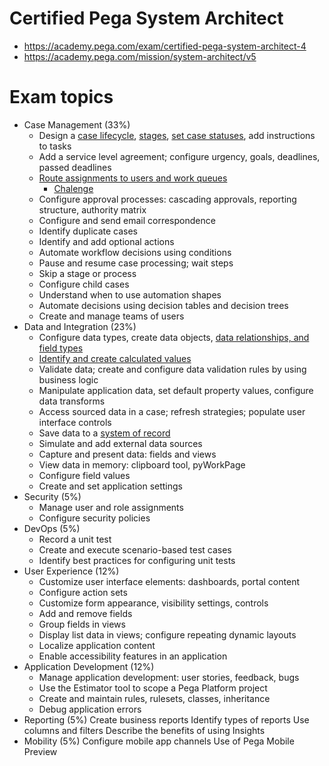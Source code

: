 # Certified Pega System Architect
* https://academy.pega.com/exam/certified-pega-system-architect-4
* https://academy.pega.com/mission/system-architect/v5

# Exam topics

* Case Management (33%)
  * Design a [case lifecycle](https://academy.pega.com/module/defining-customer-microjourney/v5/in/36626/37366), [stages](https://academy.pega.com/topic/case-life-cycle/v4/in/36626/37366/37466), [set case statuses](https://academy.pega.com/topic/case-status/v3/in/36626/37366/37501), add instructions to tasks
  * Add a service level agreement; configure urgency, goals, deadlines, passed deadlines
  * [Route assignments to users and work queues](https://academy.pega.com/module/routing-assignments-users/v5/in/36626/37366)
    * [Chalenge](https://academy.pega.com/challenge/routing-work-users/v5/in/37366)
  * Configure approval processes: cascading approvals, reporting structure, authority matrix
  * Configure and send email correspondence
  * Identify duplicate cases
  * Identify and add optional actions
  * Automate workflow decisions using conditions
  * Pause and resume case processing; wait steps
  * Skip a stage or process
  * Configure child cases
  * Understand when to use automation shapes
  * Automate decisions using decision tables and decision trees
  * Create and manage teams of users
* Data and Integration (23%)
  * Configure data types, create data objects, [data relationships, and field types](https://academy.pega.com/topic/data-relationships/v3/in/36626/37366/37596)
  * [Identify and create calculated values](https://academy.pega.com/topic/calculated-values/v4/in/36626/37366/37571)
  * Validate data; create and configure data validation rules by using business logic
  * Manipulate application data, set default property values, configure data transforms
  * Access sourced data in a case; refresh strategies; populate user interface controls
  * Save data to a [system of record](https://academy.pega.com/topic/data-objects/v2/in/36626/37366/37596)
  * Simulate and add external data sources
  * Capture and present data: fields and views
  * View data in memory: clipboard tool, pyWorkPage
  * Configure field values
  * Create and set application settings
* Security (5%)
  * Manage user and role assignments
  * Configure security policies
* DevOps (5%)
  * Record a unit test
  * Create and execute scenario-based test cases
  * Identify best practices for configuring unit tests
* User Experience (12%)
  * Customize user interface elements: dashboards, portal content
  * Configure action sets
  * Customize form appearance, visibility settings, controls
  * Add and remove fields
  * Group fields in views
  * Display list data in views; configure repeating dynamic layouts
  * Localize application content
  * Enable accessibility features in an application
* Application Development (12%)
  * Manage application development: user stories, feedback, bugs
  * Use the Estimator tool to scope a Pega Platform project
  * Create and maintain rules, rulesets, classes, inheritance
  * Debug application errors
* Reporting (5%)
Create business reports
Identify types of reports
Use columns and filters
Describe the benefits of using Insights
* Mobility (5%)
Configure mobile app channels
Use of Pega Mobile Preview
